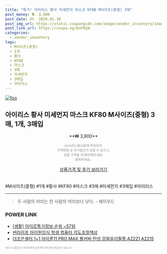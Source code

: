 ```yaml
--- 
title: "특가! 아이리스 황사 미세먼지 마스크 KF80 M사이즈(중형) 3매" 
post_money: ₩. 3,900 
post_date: dt. 2020.01.30 
post_img_url: https://static.coupangcdn.com/image/vendor_inventory/images/2018/08/04/14/5/2000ef9f-34d3-41b0-a550-9e9292dc3e3d.jpg 
post_link_url: https://coupa.ng/bnF9yW 
categories: 
  - vendor_inventory 
tags: 
  - M사이즈(중형) 
  - 1개 
  - 황사 
  - KF80 
  - 마스크 
  - 3매 
  - 미세먼지 
  - 3매입 
  - 아이리스 
--- 
```

[![foo](https://static.coupangcdn.com/image/vendor_inventory/images/2018/08/04/14/5/2000ef9f-34d3-41b0-a550-9e9292dc3e3d.jpg)](https://coupa.ng/bnF9yW) 

## 아이리스 황사 미세먼지 마스크 KF80 M사이즈(중형) 3매, 1개, 3매입 
<p style="text-align: center;">**₩ 3,900**</p> 
<p style="text-align: center;"><span style="color: #898c8f; font-family: Georgia,Times,serif; font-size: 0.75em;">2020년01월30일에 작성되어, <br>가격변동 및 추가할인이 있을 수 있으니,<br> 상품 가격을 꼭!확인해주세요.<br>행복하세요~</span> 
</p>	 
<div markdown="0" style="text-align: center;"><a href="https://coupa.ng/bnF9yW" class="btn btn--success">상품가격 및 후기 보러가기</a></div> 
<br><br> 
  #M사이즈(중형) #1개 #황사 #KF80 #마스크 #3매 #미세먼지 #3매입 #아이리스 
<hr> 

> 두 사람의 머리는 한 사람의 머리보다 낫다. - 헤이우드 


### POWER LINK

* <a href="https://blog.naver.com/fasyy4321/221774920069" target="_blank"> [생활] 아이르특가정보 순위 ~57위</a>
* <a href="https://blog.naver.com/sakai111/221784596845" target="_blank">썬라이프 아이원입식 학생 컴퓨터 각도조절책상</a>
* <a href="https://blog.naver.com/fasyy4321/221783430397" target="_blank">더조은셀러 1+1 아이폰11 PRO MAX 풀커버 탄성 강화유리필름 A2221 A2215 </a>

<span style="color: #898c8f; font-family: Georgia,Times,serif; font-size: 0.55em;">파트너스활동으로 작성자에게 일정액의 커미션이 제공될수 있습니다.</span> 
